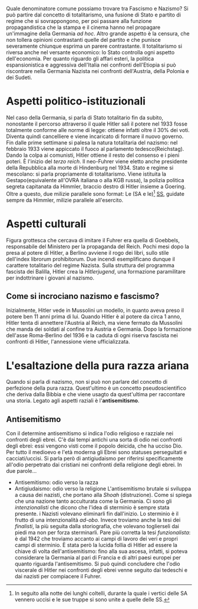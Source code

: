 
Quale denominatore comune possiamo trovare tra Fascismo e Nazismo? Si può partire dal concetto di totalitarismo, una fusione di Stato e partito di regime che si sovrappongono, per poi passare alla funzione propagandistica che la stampa e il cinema hanno nel propagare un'immagine della Germania *ad hoc*. Altro grande aspetto è la censura, che non tollera opinioni contrastanti quelle del partito e che punisce severamente chiunque esprima un parere contrastante. Il totalitarismo si riversa anche nel versante economico: lo Stato controlla ogni aspetto dell'economia. Per quanto riguardo gli affari esteri, la politica espansionistica e aggressiva dell'Italia nei confronti dell'Etiopia si può riscontrare nella Germania Nazista nei confronti dell'Austria, della Polonia e dei Sudeti.

# Aspetti politico-istituzionali

Nel caso della Germania, si parla di Stato totalitario fin da subito, nonostante il percorso attraverso il quale Hitler salì il potere nel 1933 fosse totalmente conforme alle norme di legge: ottiene infatti oltre il 30% dei voti. Diventa quindi cancelliere e viene incaricato di formare il nuovo governo. Fin dalle prime settimane si palesa la natura totalitaria del nazismo: nel febbraio 1933 viene appiccato il fuoco al parlamento tedesco(Reichstag). Dando la colpa ai comunisti, Hitler ottiene il resto del consenso e i pieni poteri. È l'inizio del *terzo reich*.
Il neo-Fuhrer viene eletto anche presidente della Repubblica alla morte di Hindenburg nel 1934. Stato e regime si mescolano: si parla propriamente di totalitarismo.
Viene istituita la Gestapo(equivalente all'OVRA italiana o alla KGB russa), la polizia politica segreta capitanata da Himmler, braccio destro di Hitler insieme a Goering. Oltre a questo, due milizie parallele sono format: Le (SA e le)[^1] <u>SS</u>, guidate sempre da Himmler, milizie parallele all'esercito.

# Aspetti culturali
Figura grottesca che cercava di imitare il Fuhrer era quella di Goebbels, responsabile del Ministero per la propaganda del Reich. Pochi mesi dopo la presa al potere di Hitler, a Berlino avviene il rogo dei libri, sullo stile dell'index librorum prohibitorum. Due incendi esemplificano dunque il carattere totalitario del regime Nazista. 
Sulla struttura del programma fascista dei Balilla, Hitler crea la *Hitlerjugend*, una formazione paramilitare per indottrinare i giovani al nazismo.

## Come si incrociano nazismo e fascismo?
Inizialmente, Hitler vede in Mussolini un modello, in quanto aveva preso il potere ben 11 anni prima di lui. Quando Hitler è al potere da circa 1 anno, Hitler tenta di annettere l'Austria al Reich, ma viene fermato da Mussolini che manda dei soldati al confine tra Austria e Germania. Dopo la formazione dell'asse Roma-Berlino del 1936 e la caduta di ogni riserva fascista nei confronti di Hitler, l'annessione viene ufficializzata.

# L'esaltazione della pura razza ariana
Quando si parla di nazismo, non si può non parlare del concetto di perfezione della pura razza. Quest'ultimo è un concetto pseudoscientifico che deriva dalla Bibbia e che viene usagto da quest'ultima per raccontare una storia. 
Legato agli aspetti raziali è l'**antisemitismo**.
## Antisemitismo
Con il determine antisemitismo si indica l'odio religioso e razziale nei confronti degli ebrei. C'è dai tempi antichi una sorta di odio nei confronti degli ebrei: essi vengono visti come il popolo deicida, che ha ucciso Dio. Per tutto il medioevo e l'età moderna gli Ebrei sono statuses perseguitati e cacciati/uccisi.
Si parla però di antigiudaismo per riferirsi specificamente all'odio perpetrato dai cristiani nei confronti della religione degli ebrei. In due parole…
- Antisemitismo: odio verso la razza
- Antigiudaismo: odio verso la religione
L'antisemitismo brutale si sviluppa a causa dei nazisti, che portano alla *Shoah* (distruzione). 
Come si spiega che una nazione tanto acculturata come la Germania. 
Ci sono gli *intenzionalisti* che dicono che l'idea di sterminio è sempre stata presente. i Nazisti volevano eliminarli fin dall'inizio. Lo sterminio è il frutto di una intenzionalità *ad-obo.* Invece troviamo anche la tesi dei *finalisti*, la più seguita dalla storiografia, che volevano toglierseli dai piedi ma non per forza sterminarli. 
Pare più corretta la tesi *funzionalista*: è dal 1942 che troviamo accanto ai campi di lavoro dei veri e propri campi di sterminio.
È stata però la lucida follia di Hitler ad essere la chiave di volta dell'antisemitismo: fino alla sua ascesa, infatti, si poteva considerare la Germania al pari di Francia e di altri paesi europei per quanto riguarda l'antisemitismo. Si può quindi concludere che l'odio viscerale di Hitler nei confronti degli ebrei venne seguito dai tedeschi e dai nazisti per compiacere il Fuhrer.

[^1]: In seguito alla notte dei lunghi coltelli, durante la quale i vertici delle SA vennero uccisi e le sue truppe si sono unite a quelle delle SS.